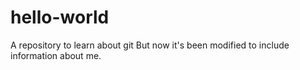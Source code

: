 # hello-world
A repository to learn about git
But now it's been modified to include information about me.

